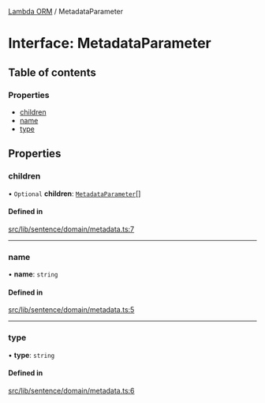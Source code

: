 [Lambda ORM](../README.md) / MetadataParameter

# Interface: MetadataParameter

## Table of contents

### Properties

- [children](MetadataParameter.md#children)
- [name](MetadataParameter.md#name)
- [type](MetadataParameter.md#type)

## Properties

### children

• `Optional` **children**: [`MetadataParameter`](MetadataParameter.md)[]

#### Defined in

[src/lib/sentence/domain/metadata.ts:7](https://github.com/lambda-orm/lambdaorm-base/blob/1348d1f/src/lib/sentence/domain/metadata.ts#L7)

___

### name

• **name**: `string`

#### Defined in

[src/lib/sentence/domain/metadata.ts:5](https://github.com/lambda-orm/lambdaorm-base/blob/1348d1f/src/lib/sentence/domain/metadata.ts#L5)

___

### type

• **type**: `string`

#### Defined in

[src/lib/sentence/domain/metadata.ts:6](https://github.com/lambda-orm/lambdaorm-base/blob/1348d1f/src/lib/sentence/domain/metadata.ts#L6)
